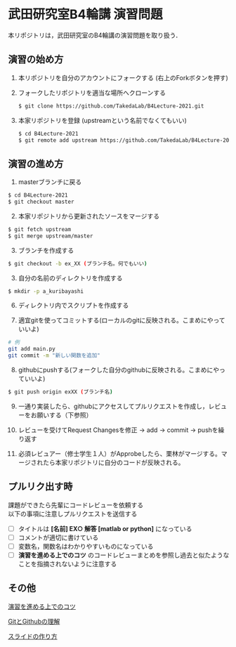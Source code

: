# 武田研究室B4輪講 演習問題

本リポジトリは，武田研究室のB4輪講の演習問題を取り扱う．

## 演習の始め方

1. 本リポジトリを自分のアカウントにフォークする
  (右上のForkボタンを押す)

2. フォークしたリポジトリを適当な場所へクローンする

    ```bash
    $ git clone https://github.com/TakedaLab/B4Lecture-2021.git
    ```

3. 本家リポジトリを登録 (upstreamという名前でなくてもいい)

    ```bash
    $ cd B4Lecture-2021
    $ git remote add upstream https://github.com/TakedaLab/B4Lecture-2021.git
    ```


## 演習の進め方

1. masterブランチに戻る
  ```bash
  $ cd B4Lecture-2021
  $ git checkout master
  ```
2. 本家リポジトリから更新されたソースをマージする
  ```bash
  $ git fetch upstream
  $ git merge upstream/master
  ```
3. ブランチを作成する
  ```bash
  $ git checkout -b ex_XX (ブランチ名。何でもいい)
  ```
3. 自分の名前のディレクトリを作成する
  ```bash
  $ mkdir -p a_kuribayashi
  ```
6. ディレクトリ内でスクリプトを作成する

7. 適宜gitを使ってコミットする(ローカルのgitに反映される。こまめにやっていいよ)
  ```bash
  # 例
  git add main.py
  git commit -m "新しい関数を追加"
  ```

8. githubにpushする(フォークした自分のgithubに反映される。こまめにやっていいよ)
  ```bash
  $ git push origin exXX (ブランチ名)
  ```

9. 一通り実装したら、githubにアクセスしてプルリクエストを作成し，レビューをお願いする（下参照）

10. レビューを受けてRequest Changesを修正 -> add -> commit -> pushを繰り返す

11. 必須レビュアー（修士学生１人）がApprobeしたら、栗林がマージする。マージされたら本家リポジトリに自分のコードが反映される。


## プルリク出す時

課題ができたら先輩にコードレビューを依頼する  
以下の事項に注意しプルリクエストを送信する

- [ ] タイトルは **[名前] EX○ 解答 [matlab or python]** になっている
- [ ] コメントが適切に書けている
- [ ] 変数名，関数名はわかりやすいものになっている
- [ ] **演習を進める上でのコツ** のコードレビューまとめを参照し過去と似たようなことを指摘されないように注意する

## その他

[演習を進める上でのコツ](Tips.md)

[GitとGithubの理解](https://docs.google.com/a/g.sp.m.is.nagoya-u.ac.jp/viewer?a=v&pid=sites&srcid=Zy5zcC5tLmlzLm5hZ295YS11LmFjLmpwfHNwbG9jYWwtc2VtaXxneDoxZmI4YWVhZWVlNDBjNDY1)

[スライドの作り方](https://www.slideshare.net/ShinnosukeTakamichi/ss-48987441)
